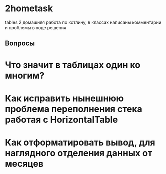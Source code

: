 # 2hometask
tables
2 домашняя работа по котлину, в классах написаны комментарии и проблемы в ходе решения
## Вопросы
# Что значит в таблицах один ко многим?
# Как исправить нынешнюю проблема переполнения стека работая с HorizontalTable
# Как отформатировать вывод, для наглядного отделения данных от месяцев
